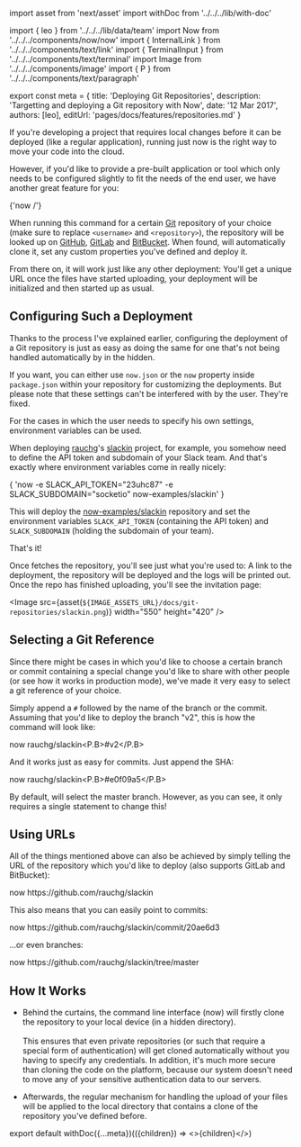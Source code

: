 import asset from 'next/asset'
import withDoc from '../../../lib/with-doc'

import { leo } from '../../../lib/data/team'
import Now from '../../../components/now/now'
import { InternalLink } from '../../../components/text/link'
import { TerminalInput } from '../../../components/text/terminal'
import Image from '../../../components/image'
import { P } from '../../../components/text/paragraph'

export const meta = {
  title: 'Deploying Git Repositories',
  description: 'Targetting and deploying a Git repository with Now',
  date: '12 Mar 2017',
  authors: [leo],
  editUrl: 'pages/docs/features/repositories.md'
}

If you're developing a project that requires local changes before it can be deployed (like a regular application), running just now is the right way to move your code into the cloud.

However, if you'd like to provide a pre-built application or tool which only needs to be configured slightly to fit the needs of the end user, we have another great feature for you:

<TerminalInput>{'now <username>/<repository>'}</TerminalInput>

When running this command for a certain [Git](https://git-scm.com/) repository of your choice (make sure to replace `<username>` and `<repository>`), the repository will be looked up on [GitHub](https://github.com/), [GitLab](https://about.gitlab.com/) and [BitBucket](https://bitbucket.org/). When found, <Now color="#000" /> will automatically clone it, set any custom properties you've defined and deploy it.

From there on, it will work just like any other deployment: You'll get a unique URL once the files have started uploading, your deployment will be initialized and then started up as usual.

## Configuring Such a Deployment

Thanks to the process I've explained earlier, configuring the deployment of a Git repository is just as easy as doing the same for one that's not being handled automatically by <Now color="#000" /> in the hidden.

If you want, you can either use `now.json` or the `now` property inside `package.json` within your repository for customizing the deployments. But please note that these settings can't be interfered with by the user. They're fixed.

For the cases in which the user needs to specify his own settings, <InternalLink href="/docs/features/env-and-secrets">environment variables</InternalLink> can be used.

When deploying [rauchg](https://twitter.com/rauchg)'s [slackin](https://github.com/now-examples/slackin) project, for example, you somehow need to define the API token and subdomain of your Slack team. And that's exactly where <InternalLink href="/docs/features/env-and-secrets">environment variables</InternalLink> come in really nicely:

<TerminalInput>
  {
    'now -e SLACK_API_TOKEN="23uhc87" -e SLACK_SUBDOMAIN="socketio" now-examples/slackin'
  }
</TerminalInput>

This will deploy the [now-examples/slackin](https://github.com/now-examples/slackin) repository and set the environment variables `SLACK_API_TOKEN` (containing the API token) and `SLACK_SUBDOMAIN` (holding the subdomain of your team).

That's it!

Once <Now color="#000" /> fetches the repository, you'll see just what you're used to: A link to the deployment, the repository will be deployed and the logs will be printed out. Once the repo has finished uploading, you'll see the invitation page:

<Image
  src={asset(`${IMAGE_ASSETS_URL}/docs/git-repositories/slackin.png`)}
  width="550"
  height="420"
/>

## Selecting a Git Reference

Since there might be cases in which you'd like to choose a certain branch or commit containing a special change you'd like to share with other people (or see how it works in production mode), we've made it very easy to select a git reference of your choice.

Simply append a `#` followed by the name of the branch or the commit. Assuming that you'd like to deploy the branch "v2", this is how the command will look like:

<TerminalInput>now rauchg/slackin<P.B>#v2</P.B></TerminalInput>

And it works just as easy for commits. Just append the SHA:

<TerminalInput>now rauchg/slackin<P.B>#e0f09a5</P.B></TerminalInput>

By default, <Now color="#000" /> will select the master branch. However, as you can see, it only requires a single statement to change this!

## Using URLs

All of the things mentioned above can also be achieved by simply telling <Now color="#000" /> the URL of the repository which you'd like to deploy (also supports GitLab and BitBucket):

<TerminalInput>
  now <P.B>https://github.com/rauchg/slackin</P.B>
</TerminalInput>

This also means that you can easily point to commits:

<TerminalInput>
  now <P.B>https://github.com/rauchg/slackin/commit/20ae6d3</P.B>
</TerminalInput>

...or even branches:

<TerminalInput>
  now <P.B>https://github.com/rauchg/slackin/tree/master</P.B>
</TerminalInput>

## How It Works

* Behind the curtains, the command line interface (now) will firstly clone the repository to your local device (in a hidden directory).<br/><br/>
This ensures that even private repositories (or such that require a special form of authentication) will get cloned automatically without you having to specify any credentials. In addition, it's much more secure than cloning the code on the platform, because our system doesn't need to move any of your sensitive authentication data to our servers.

* Afterwards, the regular mechanism for handling the upload of your files will be applied to the local directory that contains a clone of the repository you've defined before.

export default withDoc({...meta})(({children}) => <>{children}</>)
